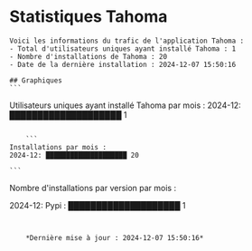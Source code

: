 # Statistiques Tahoma

    Voici les informations du trafic de l'application Tahoma :
    - Total d'utilisateurs uniques ayant installé Tahoma : 1
    - Nombre d'installations de Tahoma : 20
    - Date de la dernière installation : 2024-12-07 15:50:16

    ## Graphiques
    ```
Utilisateurs uniques ayant installé Tahoma par mois :
2024-12: ████████████████████ 1
```

    ```
Installations par mois :
2024-12: ████████████████████ 20
```

    ```
Nombre d'installations par version par mois :

2024-12:
  Pypi   : ████████████████████ 1
```


    *Dernière mise à jour : 2024-12-07 15:50:16*
    